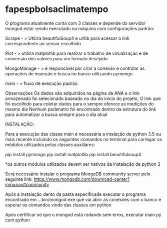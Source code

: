 ﻿# fapespbolsaclimatempo

O programa atualmente conta com 3 classes e depende do servidor mongod estar sendo executado na máquina com configurações padrão:

Scrape - > Utiliza beautifulSoup4 e urllib para acessar o link correspondente ao sensor escolhido

Plot - > utiliza matplotlib para realizar o trabalho de vizualização e de conversão dos valores para um formato desejado

MongoManage - > é responsável por criar a conexão e controlar as operações de inserção e busca no banco utilizando pymongo

main - > fluxo de execução padrão

Observações
Os dados são adquiridos na página da ANA e o link armazenado foi selecionado baseado no dia do início do projeto, 
O link que foi escolhido para coletar dados para o sempre oferece as medições do mesmo dia
Nenhum parâmatro foi encontrado dentro da estrutura do link para automatizar a busca sempre para o dia atual

INSTALAÇÂO:

Para a execução das classe main é necessária a intalação de python 3.5 ou mais recente 
incluindo os seguintes comandos no terminal para carregar os módulos 
utilizados pelas classes auxiliares:

pip install pymongo
pip install matplotlib
pip install beautifulsoup4

*os outros módulos utilizados devem ser nativos da instalação de python 3

Será necessário instalar o programa MongoDB community server pelo seguinte link:
https://www.mongodb.com/download-center?jmp=nav#community

Após a instalação dento da pasta especificada executar o programa encontrado em ...bin/mongod.exe
que vai abrir as conexões com o banco e esperar os comandos vindo das classes em python

Após certificar se que o mongod está rodando sem erros, executar main.py com python